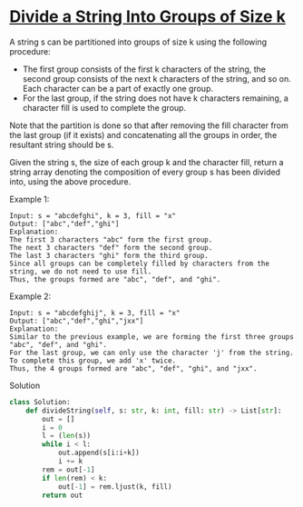 # [Divide a String Into Groups of Size k](https://leetcode.com/problems/divide-a-string-into-groups-of-size-k/)

A string s can be partitioned into groups of size k using the following procedure:

- The first group consists of the first k characters of the string, the second group consists of the next k characters of the string, and so on. Each character can be a part of exactly one group.
- For the last group, if the string does not have k characters remaining, a character fill is used to complete the group.

Note that the partition is done so that after removing the fill character from the last group (if it exists) and concatenating all the groups in order, the resultant string should be s.

Given the string s, the size of each group k and the character fill, return a string array denoting the composition of 
every group s has been divided into, using the above procedure.

Example 1:
```
Input: s = "abcdefghi", k = 3, fill = "x"
Output: ["abc","def","ghi"]
Explanation:
The first 3 characters "abc" form the first group.
The next 3 characters "def" form the second group.
The last 3 characters "ghi" form the third group.
Since all groups can be completely filled by characters from the string, we do not need to use fill.
Thus, the groups formed are "abc", "def", and "ghi".
```
Example 2:
```
Input: s = "abcdefghij", k = 3, fill = "x"
Output: ["abc","def","ghi","jxx"]
Explanation:
Similar to the previous example, we are forming the first three groups "abc", "def", and "ghi".
For the last group, we can only use the character 'j' from the string. To complete this group, we add 'x' twice.
Thus, the 4 groups formed are "abc", "def", "ghi", and "jxx".
```
Solution
```python
class Solution:
    def divideString(self, s: str, k: int, fill: str) -> List[str]:
        out = []
        i = 0
        l = (len(s))
        while i < l:
            out.append(s[i:i+k])
            i += k
        rem = out[-1]
        if len(rem) < k:
            out[-1] = rem.ljust(k, fill)
        return out
```